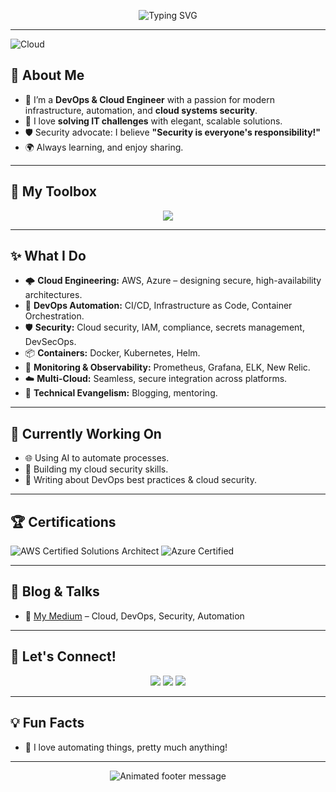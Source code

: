 <!--
Hi there, I'm Agnes 👋
-->
<p align="center">
  <img src="https://readme-typing-svg.demolab.com?font=Fira+Code&size=26&pause=1000&color=F77361&background=060A0C&vCenter=true&multiline=true&width=800&height=100&lines=Hi+there,+I'm+Agnes!;DevOps+%7C+Cloud+Engineer+%7C+Security+Enthusiast;Building+secure+and+scalable+cloud+solutions+%E2%9C%A8" alt="Typing SVG">
</p>

---

![Cloud](https://github.com/agnes4him/agnes4him/assets/1111111/cloud-animation.gif)

## 🚀 About Me

- 🔭 I’m a **DevOps & Cloud Engineer** with a passion for modern infrastructure, automation, and **cloud systems security**.
- 🎯 I love **solving IT challenges** with elegant, scalable solutions.
- 🛡️ Security advocate: I believe **"Security is everyone's responsibility!"**
- 🌍 Always learning, and enjoy sharing.

---

## 🧰 My Toolbox

<div align="center">
  <img src="https://skillicons.dev/icons?i=aws,azure,docker,kubernetes,terraform,ansible,jenkins,githubactions,linux,python,bash,powershell" />
</div>

---

## ✨ What I Do

- 🌩️ **Cloud Engineering:** AWS, Azure – designing secure, high-availability architectures.
- 🔄 **DevOps Automation:** CI/CD, Infrastructure as Code, Container Orchestration.
- 🛡️ **Security:** Cloud security, IAM, compliance, secrets management, DevSecOps.
- 📦 **Containers:** Docker, Kubernetes, Helm.
- 🔧 **Monitoring & Observability:** Prometheus, Grafana, ELK, New Relic.
- ☁️ **Multi-Cloud:** Seamless, secure integration across platforms.
- 💬 **Technical Evangelism:** Blogging, mentoring.

---

## 🎯 Currently Working On

- 🌐 Using AI to automate processes.
- 🔐 Building my cloud security skills.
- 📝 Writing about DevOps best practices & cloud security.

---

## 🏆 Certifications

![AWS Certified Solutions Architect](https://img.shields.io/badge/AWS_Solutions_Architect-232F3E?style=flat&logo=amazon-aws&logoColor=white)
![Azure Certified](https://img.shields.io/badge/Microsoft_Azure-0078D4?style=flat&logo=microsoft-azure&logoColor=white)

---

## 📝 Blog & Talks

- 📰 [My Medium](https://medium.com/@ojuhagnes) – Cloud, DevOps, Security, Automation

---

## 🤝 Let's Connect!

<p align="center">
  <a href="https://www.linkedin.com/in/agnes-olorundare-446055b8/"><img src="https://img.shields.io/badge/LinkedIn-blue?style=flat&logo=linkedin"></a>
  <a href="https://twitter.com/agnes4him"><img src="https://img.shields.io/badge/Twitter-blue?style=flat&logo=twitter"></a>
  <a href="mailto:ojuhagnes@gmail.com"><img src="https://img.shields.io/badge/Email-D14836?style=flat&logo=gmail&logoColor=white"></a>
</p>

---

## 💡 Fun Facts

- 🧩 I love automating things, pretty much anything!

---

<p align="center">
  <img src="https://readme-typing-svg.demolab.com?font=Fira+Code&size=20&duration=3000&pause=500&color=F77361&background=060A0C&vCenter=true&width=600&height=40&lines=Let's+secure+the+cloud+together!+%F0%9F%92%A1" alt="Animated footer message">
</p>
